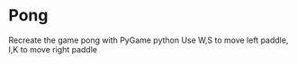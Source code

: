 # Pong
Recreate the game pong with PyGame python
Use W,S to move left paddle, I,K to move right paddle
